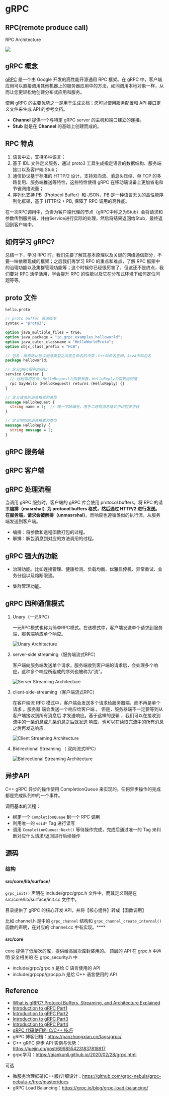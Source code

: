 <!--
 * @Author: johnjeep
 * @Date: 2022-11-02 21:34:24
 * @LastEditors: johnjeep
 * @LastEditTime: 2022-11-03 00:17:48
 * @Description: gRPC 用法
 * Copyright (c) 2022 by johnjeep, All Rights Reserved. 
-->
# gRPC



## RPC(remote produce call)

RPC Architecture

![](figures/remote-call-procedure-working.png)

## gRPC 概念

[gRPC](http://www.grpc.io/) 是一个由 Google 开发的高性能开源通用 RPC 框架。在 gRPC 中，客户端应用可以直接调用其他机器上的服务器应用中的方法，如同调用本地对象一样，从而让您更轻松地创建分布式应用和服务。

使用 gRPC 的主要优势之一是用于生成文档；您可以使用服务配置和 API 接口定义文件来生成 API 的参考文档。



- **Channel** 提供一个与特定 gRPC server 的主机和端口建立的连接。
- **Stub** 就是在 **Channel** 的基础上创建而成的。



## RPC 特点

1. 语言中立，支持多种语言；
2. 基于 IDL 文件定义服务，通过 proto3 工具生成指定语言的数据结构、服务端接口以及客户端 Stub；
3. 通信协议基于标准的 HTTP/2 设计，支持双向流、消息头压缩、单 TCP 的多路复用、服务端推送等特性，这些特性使得 gRPC 在移动端设备上更加省电和节省网络流量；
4. 序列化支持 PB（Protocol Buffer）和 JSON，PB 是一种语言无关的高性能序列化框架，基于 HTTP/2 + PB, 保障了 RPC 调用的高性能。

在一次RPC调用中，负责为客户端代理的节点（gRPC中称之为Stub）会将请求和参数传到服务端，并由Service进行实际的处理，然后将结果返回给Stub，最终返回到客户端中。


## 如何学习 gRPC?

总结一下，学习 RPC 时，我们先要了解其基本原理以及关键的网络通信部分，不要一味依赖现成的框架；之后我们再学习 RPC 的重点和难点，了解 RPC 框架中的治理功能以及集群管理功能等；这个时候你已经很厉害了，但这还不是终点，我们要对 RPC 活学活用，学会提升 RPC 的性能以及它在分布式环境下如何定位问题等等。



## proto 文件

`hello.proto`

```protobuf
// proto buffer 语法版本
syntax = "proto3";

option java_multiple_files = true;
option java_package = "io.grpc.examples.helloworld";
option java_outer_classname = "HelloWorldProto";
option objc_class_prefix = "HLW";

// 包名：用来防止协议消息类型之间发生命名的冲突；C++叫命名空间，Java中叫包名
package helloworld;

// 定义gRPC服务的接口
service Greeter {
  // 远程调用方法；HelloRequest为函数参数，HelloReply为函数返回值
  rpc SayHello (HelloRequest) returns (HelloReply) {}
}

// 定义请求的消息格式和类型 
message HelloRequest {
  string name = 1;  // 唯一字段编号，用于二进制消息格式中识别该字段
}

// 定义响应的消息格式和类型 
message HelloReply {
  string message = 1;
}

```



## gRPC 服务端



## gRPC 客户端



## gRPC 处理流程

当调用 gRPC 服务时，客户端的 gRPC 库会使用 protocol buffers，将 RPC 的请求**编排（masrshal）**为 protocol buffers 格式，然后通过 HTTP/2 进行发送。在服务端，请求会被**解排（unmasrshal）**。而响应也遵循类似的执行流，从服务端发送到客户端。

- 编排：将参数和远程函数打包的过程。
- 解排：解包消息到对应的方法调用的过程。







## gRPC 强大的功能

- 治理功能。比如连接管理、健康检测、负载均衡、优雅启停机、异常重试、业务分组以及熔断限流。

- 集群管理功能。

## gRPC 四种通信模式

1. Unary（一元RPC）

   一元RPC模式也称为简单RPC模式。在该模式中，客户端发送单个请求到服务端，服务端响应单个响应。

   ![Unary Architecture](https://www.polarsparc.com/xhtml/images/grpc-02.png)

2. server-side streaming（服务端流式RPC）

   客户端向服务端发送单个请求，服务端收到客户端的请求后，会处理多个响应，这种多个响应所组成的序列也被称为”流“。

   ![Server Streaming Architecture](https://www.polarsparc.com/xhtml/images/grpc-06.png)

3. client-side-streaming（客户端流式RPC）

   在客户端流 RPC 模式中，客户端会发送多个请求给服务器端，而不再是单个请求  。服务器
   端会发送一个响应给客户端 。 但是，服务器端不一定要等到从客户端接收到所有消息后
   才发送响应。基于这样的逻辑 ，我们可以在接收到流中的一条消息或几条消息之后就发送
   响应，也可以在读取完流中的所有消息之后再发送响应.  

   ![Client Streaming Architecture](https://www.polarsparc.com/xhtml/images/grpc-08.png)

4. Bidirectional Streaming （ 双向流式RPC）

   ![Bidirectional Streaming Architecture](https://www.polarsparc.com/xhtml/images/grpc-09.png)



## 异步API

C++ gRPC 异步的操作使用 CompletionQueue 来实现的。任何异步操作的完成都是完成队列中的一个事件。



调用基本的流程：

- 绑定一个 `CompletionQueue` 到一个 RPC 调用
- 利用唯一的 `void*` Tag 进行读写
- 调用 `CompletionQueue::Next()` 等待操作完成，完成后通过唯一的 Tag 来判断对应什么请求/返回进行后续操作





## 源码

### 结构

#### src/core/lib/surface/

`grpc_init()` 声明在 include/grpc/grpc.h 文件中，而其定义则是在 src/core/lib/surface/init.cc 文件中。

目录提供了 gRPC 的核心开发 API，并将【核心组件】转成【函数调用】

比如 channel.h 是中的 `grpc_channel` 结构和 `grpc_channel_create_internal()` 函数的声明，在对应的 channel.cc 中有实现。****

#### src/core

core 提供了低层次的库，提供给高层次库封装用的。 顶层的 API 在 grpc.h 中声明 安全相关的 在 grpc_security.h 中

- include/grpc/grpc.h 是给 C 语言使用的 API
- include/grpcpp/grpcpp.h 是给 C++ 语言使用的 API





## Reference

- [What is gRPC? Protocol Buffers, Streaming, and Architecture Explained](https://www.freecodecamp.org/news/what-is-grpc-protocol-buffers-stream-architecture/)
- [Introduction to gRPC Part1](https://www.polarsparc.com/xhtml/gRPC-1.html)
- [Introduction to gRPC Part2](https://www.polarsparc.com/xhtml/gRPC-2.html)
- [Introduction to gRPC Part3](https://www.polarsparc.com/xhtml/gRPC-3.html)
- [Introduction to gRPC Part4](https://www.polarsparc.com/xhtml/gRPC-4.html)
- [gRPC 代码使用的 C/C++ 技巧](https://panzhongxian.cn/cn/2021/09/grpc-cpp-tricks/)
- gRPC 博客归档：https://panzhongxian.cn/tags/grpc/
- C++ gRPC 异步 API 实例与优势：https://juejin.cn/post/6998554231837818917
- grpc学习：https://qiankunli.github.io/2020/02/28/grpc.html

可选

- 微服务治理框架(C++版)详细设计：https://github.com/grpc-nebula/grpc-nebula-c/tree/master/docs
- gRPC Load Balancing：https://grpc.io/blog/grpc-load-balancing/